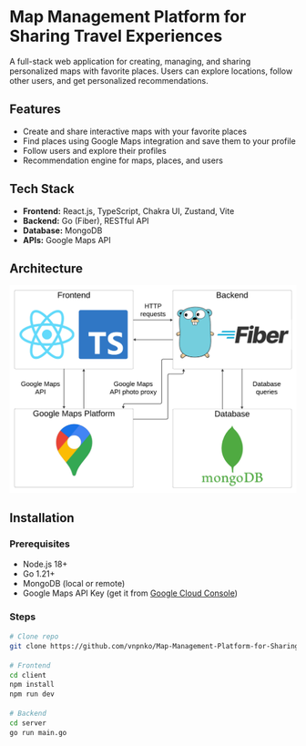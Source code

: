 # Map Management Platform for Sharing Travel Experiences

A full-stack web application for creating, managing, and sharing personalized maps with favorite places. Users can explore locations, follow other users, and get personalized recommendations.

## Features
- Create and share interactive maps with your favorite places
- Find places using Google Maps integration and save them to your profile
- Follow users and explore their profiles 
- Recommendation engine for maps, places, and users

## Tech Stack
- **Frontend:** React.js, TypeScript, Chakra UI, Zustand, Vite
- **Backend:** Go (Fiber), RESTful API
- **Database:** MongoDB
- **APIs:** Google Maps API

##  Architecture
![Architecture diagram](docs/architecture_diagram.png)


## Installation
### Prerequisites
- Node.js 18+
- Go 1.21+
- MongoDB (local or remote)
- Google Maps API Key (get it from [Google Cloud Console](https://developers.google.com/maps))


### Steps
```bash
# Clone repo
git clone https://github.com/vnpnko/Map-Management-Platform-for-Sharing-Travel-Experiences.git

# Frontend
cd client
npm install
npm run dev

# Backend
cd server
go run main.go
